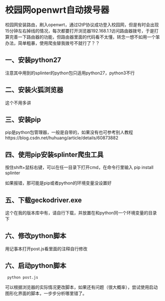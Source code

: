 # 校园网openwrt自动拨号器 #
  校园网安装路由，刷入openwrt，通过l2tP协议成功登入校园网，但是有时会出现15分钟左右掉线的情况，每次都要打开浏览器192.168.1.1访问路由器拨号，于是打算完善一下路由器的功能，但路由器里面的代码看不太懂，转念一想不如用一个笨办法，简单粗暴，使用爬虫替我拨号不就行了？？

## 一、安装python27 ##
  注意其中用到的splinter的python包只适用python27，python3不行
## 二、安装火狐浏览器 ##
  这个不用多讲
## 三、安装pip ##
  pip是python包管理器，一般是自带的，如果没有也可参考别人教程https://blog.csdn.net/huhuang/article/details/60873882
## 四、使用pip安装splinter爬虫工具 ##
  按住shift+鼠标右键，可以在任一目录下打开cmd，在命令行里输入
         pip install splinter
	 
  如果报错，那可能是pip或者python的环境变量没设置好
## 五、下载geckodriver.exe ##
  这个在我的版本库中有，请自行下载，并放置在和python同一个环境变量的目录下
## 六、修改python脚本 ##
  用记事本打开post.js看里面的注释自行修改
## 六、启动python脚本 ##
	 python post.js
  可以根据浏览器的实际情况更改脚本，如果还有问题（很大概率），尝试使用启动图形化界面的脚本，一步步分析哪里错了。

